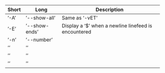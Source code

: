 |**Short**|Long|Description|
|---|---|---|
|’-A’|’--show-all’|Same as ‘-vET’|
|’-E’|’--show-ends’|Display a ‘$’ when a newline linefeed is encountered|
|’-n’|’--number’||
|’’|’’||
|’’|’’||
|’’|’’||
